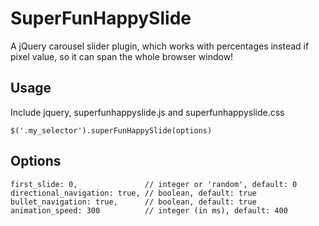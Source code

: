 # SuperFunHappySlide

A jQuery carousel slider plugin, which works with percentages instead if pixel value, so it can span the whole browser window!

## Usage

Include jquery, superfunhappyslide.js and superfunhappyslide.css

    $('.my_selector').superFunHappySlide(options)

## Options


    first_slide: 0,               // integer or 'random', default: 0
    directional_navigation: true, // boolean, default: true
    bullet_navigation: true,      // boolean, default: true
    animation_speed: 300          // integer (in ms), default: 400

